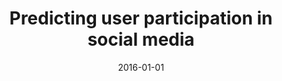 ---
# Documentation: https://wowchemy.com/docs/managing-content/

title: Predicting user participation in social media
subtitle: ''
summary: ''
authors:
- Fredrik Erlandsson
- Anton Borg
- Henric Johnson
- brodka
tags: []
categories: []
date: '2016-01-01'
lastmod: 2022-10-07T05:04:06Z
featured: false
draft: false

# Featured image
# To use, add an image named `featured.jpg/png` to your page's folder.
# Focal points: Smart, Center, TopLeft, Top, TopRight, Left, Right, BottomLeft, Bottom, BottomRight.
image:
  caption: ''
  focal_point: ''
  preview_only: false

# Projects (optional).
#   Associate this post with one or more of your projects.
#   Simply enter your project's folder or file name without extension.
#   E.g. `projects = ["internal-project"]` references `content/project/deep-learning/index.md`.
#   Otherwise, set `projects = []`.
projects: []
publishDate: '2022-10-07T05:04:05.270490Z'
publication_types:
- '1'
abstract: ''
publication: '*Advances in Network Science : 12th International Conference and School,
  NetSci-X 2016, Wrocław, Poland, January 11-13, 2016 : proceedings*'
doi: 10.1007/978-3-319-28361-6_10
---